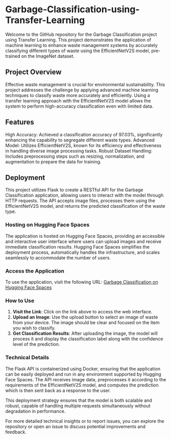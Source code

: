 # Garbage-Classification-using-Transfer-Learning

Welcome to the GitHub repository for the Garbage Classification project using Transfer Learning. This project demonstrates the application of machine learning to enhance waste management systems by accurately classifying different types of waste using the EfficientNetV2S model, pre-trained on the ImageNet dataset.

## Project Overview
Effective waste management is crucial for environmental sustainability. This project addresses the challenge by applying advanced machine learning techniques to classify waste more accurately and efficiently. Using a transfer learning approach with the EfficientNetV2S model allows the system to perform high-accuracy classification even with limited data.

## Features
High Accuracy: Achieved a classification accuracy of 97.03%, significantly enhancing the capability to segregate different waste types.
Advanced Model: Utilizes EfficientNetV2S, known for its efficiency and effectiveness in handling diverse image processing tasks.
Robust Dataset Handling: Includes preprocessing steps such as resizing, normalization, and augmentation to prepare the data for training.

## Deployment

This project utilizes Flask to create a RESTful API for the Garbage Classification application, allowing users to interact with the model through HTTP requests. The API accepts image files, processes them using the EfficientNetV2S model, and returns the predicted classification of the waste type.

### Hosting on Hugging Face Spaces

The application is hosted on Hugging Face Spaces, providing an accessible and interactive user interface where users can upload images and receive immediate classification results. Hugging Face Spaces simplifies the deployment process, automatically handles the infrastructure, and scales seamlessly to accommodate the number of users.

### Access the Application

To use the application, visit the following URL:
[Garbage Classification on Hugging Face Spaces](https://huggingface.co/spaces/chirag0410/garbage_classification)

### How to Use

1. **Visit the Link**: Click on the link above to access the web interface.
2. **Upload an Image**: Use the upload button to select an image of waste from your device. The image should be clear and focused on the item you wish to classify.
3. **Get Classification Results**: After uploading the image, the model will process it and display the classification label along with the confidence level of the prediction.

### Technical Details

The Flask API is containerized using Docker, ensuring that the application can be easily deployed and run in any environment supported by Hugging Face Spaces. The API receives image data, preprocesses it according to the requirements of the EfficientNetV2S model, and computes the prediction which is then sent back as a response to the user.

This deployment strategy ensures that the model is both scalable and robust, capable of handling multiple requests simultaneously without degradation in performance.

For more detailed technical insights or to report issues, you can explore the repository or open an issue to discuss potential improvements and feedback.


